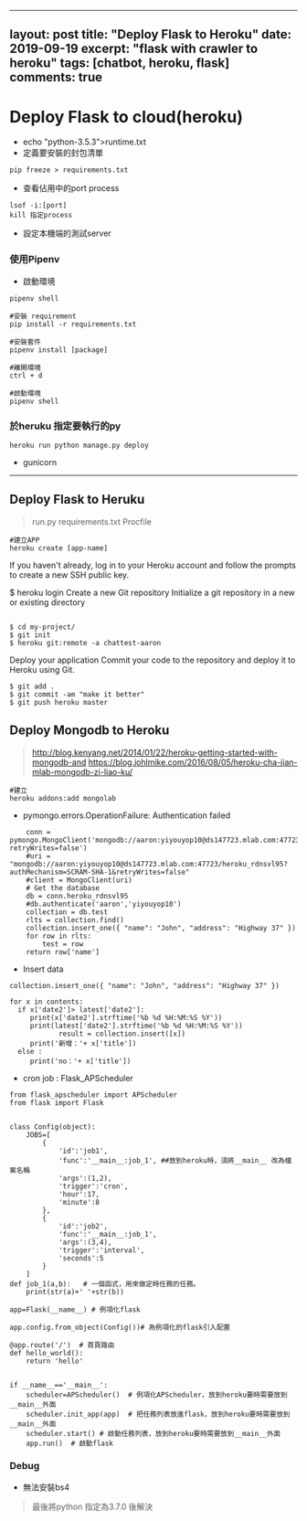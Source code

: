  ---
layout: post
title: "Deploy Flask to Heroku"
date: 2019-09-19
excerpt: "flask with crawler to heroku"
tags: [chatbot, heroku, flask]
comments: true
---
# Deploy Flask to cloud(heroku)

- echo "python-3.5.3">runtime.txt
- 定義要安裝的封包清單
```python=
pip freeze > requirements.txt
```

- 查看佔用中的port process

```
lsof -i:[port]
kill 指定process
```

- 設定本機端的測試server



### 使用Pipenv

- 啟動環境
```python=
pipenv shell

#安裝 requirement
pip install -r requirements.txt

#安裝套件
pipenv install [package]

#離開環境
ctrl + d

#啟動環境
pipenv shell

```

### 於heruku 指定要執行的py
```python=
heroku run python manage.py deploy

```

- gunicorn


---
## Deploy Flask to Heruku
> run.py
> requirements.txt
> Procfile
> 
```python=
#建立APP
heroku create [app-name]
```
If you haven't already, log in to your Heroku account and follow the prompts to create a new SSH public key.

$ heroku login
Create a new Git repository
Initialize a git repository in a new or existing directory
```python=

$ cd my-project/
$ git init
$ heroku git:remote -a chattest-aaron
```
Deploy your application
Commit your code to the repository and deploy it to Heroku using Git.

```python=
$ git add .
$ git commit -am "make it better"
$ git push heroku master
```
## Deploy Mongodb to Heroku

> http://blog.kenyang.net/2014/01/22/heroku-getting-started-with-mongodb-and
> https://blog.johlmike.com/2016/08/05/heroku-cha-jian-mlab-mongodb-zi-liao-ku/

```python=
#建立
heroku addons:add mongolab

```

- pymongo.errors.OperationFailure: Authentication failed
```python=
    conn = pymongo.MongoClient('mongodb://aaron:yiyouyop10@ds147723.mlab.com:47723/heroku_rdnsvl95?retryWrites=false')
    #uri = "mongodb://aaron:yiyouyop10@ds147723.mlab.com:47723/heroku_rdnsvl95?authMechanism=SCRAM-SHA-1&retryWrites=false"
    #client = MongoClient(uri)
    # Get the database
    db = conn.heroku_rdnsvl95
    #db.authenticate('aaron','yiyouyop10')
    collection = db.test
    rlts = collection.find()
    collection.insert_one({ "name": "John", "address": "Highway 37" })  
    for row in rlts:
        test = row
    return row['name']
```

- Insert data
```python=
collection.insert_one({ "name": "John", "address": "Highway 37" })  
    
for x in contents:
  if x['date2']> latest['date2']:
     print(x['date2'].strftime('%b %d %H:%M:%S %Y'))
     print(latest['date2'].strftime('%b %d %H:%M:%S %Y'))
            result = collection.insert([x]) 
     print('新增：'+ x['title'])
  else :
     print('no：'+ x['title'])
```

- cron job : Flask_APScheduler
```python=
from flask_apscheduler import APScheduler
from flask import Flask


class Config(object):
    JOBS=[
        {
            'id':'job1',
            'func':'__main__:job_1', ##放到heroku時，須將__main__ 改為檔案名稱
            'args':(1,2),
            'trigger':'cron',
            'hour':17,
            'minute':8
        },
        {
            'id':'job2',
            'func':'__main__:job_1',
            'args':(3,4),
            'trigger':'interval',
            'seconds':5
        }
    ]
def job_1(a,b):   # 一個函式，用來做定時任務的任務。
    print(str(a)+' '+str(b))

app=Flask(__name__) # 例項化flask

app.config.from_object(Config())# 為例項化的flask引入配置

@app.route('/')  # 首頁路由
def hello_world():
    return 'hello'


if __name__=='__main__':
    scheduler=APScheduler()  # 例項化APScheduler，放到heroku要時需要放到__main__外面
    scheduler.init_app(app)  # 把任務列表放進flask，放到heroku要時需要放到__main__外面
    scheduler.start() # 啟動任務列表，放到heroku要時需要放到__main__外面
    app.run()  # 啟動flask

```


### Debug

- 無法安裝bs4

> 最後將python 指定為3.7.0 後解決
